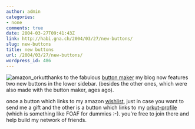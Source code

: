 ```yaml
---
author: admin
categories:
- none
comments: true
date: 2004-03-27T09:41:43Z
link: http://habi.gna.ch/2004/03/27/new-buttons/
slug: new-buttons
title: new buttons
url: /2004/03/27/new-buttons/
wordpress_id: 486
---
```


![amazon_orkut](http://habi.gna.ch/blog/images/amazon_orkut.jpg)thanks to the fabulous [button maker](http://kalsey.com/tools/buttonmaker/) my blog now features two new buttons in the lower sidebar. (besides the other ones, which were also made with the button maker, ages ago).  

once a button which links to my amazon [wishlist](http://www.amazon.com/gp/registry/18WMBOFMWI1DN/103-9726152-0207816), just in case you want to send me a gift and the other is a button which links to my [orkut-profile](http://www.orkut.com/Profile.aspx?uid=2182690023788181193) (which is something like FOAF for dummies :-). you're free to join there and help build my network of friends.

